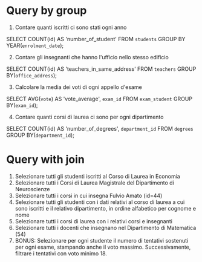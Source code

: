 # Query by group

1. Contare quanti iscritti ci sono stati ogni anno

SELECT COUNT(id) AS 'number_of_student'
FROM `students`
GROUP BY YEAR(`enrolment_date`);

2. Contare gli insegnanti che hanno l'ufficio nello stesso edificio

SELECT COUNT(id) AS 'teachers_in_same_address'
FROM `teachers`
GROUP BY(`office_address`);

3. Calcolare la media dei voti di ogni appello d'esame

SELECT AVG(`vote`) AS 'vote_average', `exam_id`
FROM `exam_student`
GROUP BY(`exam_id`);

4. Contare quanti corsi di laurea ci sono per ogni dipartimento

SELECT COUNT(id) AS 'number_of_degrees', `department_id`
FROM `degrees`
GROUP BY(`department_id`);

# Query with join

1. Selezionare tutti gli studenti iscritti al Corso di Laurea in Economia
2. Selezionare tutti i Corsi di Laurea Magistrale del Dipartimento di
   Neuroscienze
3. Selezionare tutti i corsi in cui insegna Fulvio Amato (id=44)
4. Selezionare tutti gli studenti con i dati relativi al corso di laurea a cui
   sono iscritti e il relativo dipartimento, in ordine alfabetico per cognome e
   nome
5. Selezionare tutti i corsi di laurea con i relativi corsi e insegnanti
6. Selezionare tutti i docenti che insegnano nel Dipartimento di
   Matematica (54)
7. BONUS: Selezionare per ogni studente il numero di tentativi sostenuti
   per ogni esame, stampando anche il voto massimo. Successivamente,
   filtrare i tentativi con voto minimo 18.

```

```
